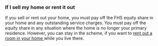 ###  If I sell my home or rent it out

If you sell or rent out your home, you must pay off the FHS equity share in
your home and any outstanding service charges. You must pay off the equity
share in any situation where the home is no longer your primary residence.
However, you can stay in the scheme, if you want to [ rent out a room in your
home ](/en/housing/owning-a-home/home-owners/renting-a-room-in-your-home/)
while you live there.

